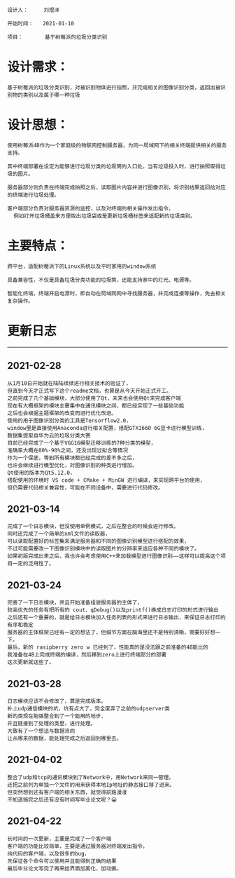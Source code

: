 
    设计人：     刘煜泽

    开始时间：   2021-01-10

    项目：       基于树莓派的垃圾分类识别


# 设计需求：   
    基于树莓派的垃圾分类识别，对被识别物体进行拍照，并完成相关的图像识别分类，返回出被识别物的类别以及属于哪一种垃圾

# 设计思想：   
    使用树莓派4B作为一个家庭级的物联网控制服务器，为同一局域网下的相关终端提供相关的服务支持。
    
    其中终端部署在设定为能够进行垃圾分类的垃圾筒的入口处，当有垃圾投入时，进行拍照取得垃圾的图片。
    
    服务器部分则负责在终端完成拍照之后，读取图片内容并进行图像识别，将识别结果返回给对应的终端进行垃圾处理。
    
    客户端部分负责对服务器资源的监控，以及对终端的相关操作发出指令，
      例如打开垃圾桶盖来方便取出垃圾袋或是更新垃圾桶标签来适配新的垃圾类别。

# 主要特点：   
    跨平台，适配树莓派下的Linux系统以及平时家用的window系统

    具备兼容性，不仅是具备垃圾分类功能的垃圾筒，还能支持家中的灯光、电源等。

    智能化终端，终端开启电源时，即自动在局域网网中寻找服务器，并完成连接等操作，免去相关复杂操作。

# 更新日志
------
## 2021-02-28
    从1月10日开始就在陆陆续续进行相关技术的验证了，
    但直到今天才正式写下这个readme文档，也算是从今天开始正式开工。
    之前完成了几个基础模块，大部分使用了Qt，未来也会使用Qt来完成客户端
    现在有大概框架的模块主要集中在通讯模块之间，都已经实现了一些基础功能
    之后也会根据主题框架的改变而进行优化改进。
    使用的用于图像识别分类的工具是Tensorflow2.0，
    window里是直接使用Anaconda进行相关配置，搭配GTX1660 6G显卡进行模型训练，
    数据集提取自华为云的垃圾分类大赛
    目前已经完成了一个基于VGG16模型迁移训练的7种分类的模型，
    准确率大概在80%-90%之间，还没出现过拟合等情况
    作为一个保底，等到所有模块都已经完成的差不多之后，
    也许会继续进行模型优化，对图像识别的种类进行增加。
    Qt使用的版本为Qt5.12.0，
    搭配使用的环境时 VS code + CMake + MinGW 进行编译，来实现跨平台的使用，
    但仍需要代码相关兼容性，可能在不同设备中，需要进行代码修改。

## 2021-03-14
    完成了一个日志模块，但没使用单例模式，之后在整合的时候会进行修改。
    同时还完成了一个简单的xml文件的读取器，
    可以读取配置好的标签集来满足服务器和不同的图像识别模型进行搭配的效果，
    不过可能需要改一下图像识别模块中的读取图片的分辨率来适应各种不同的模块了。
    如果初版完成出来之后，我也许会考虑使用C++来加载模型进行图像识别——这样可以提高这个项目一定的泛用性了。

## 2021-03-24
    完善了一下日志模块，并且开始准备组装服务器的主体了，
    较高优先的任务有把所有的 cout、qDebug()以及printf()换成日志打印的形式进行输出
    之后还有一个重要的，就是给日志模块加入任务列表的形式来进行日志输出，来保证日志打印的有序和稳定
    服务器的主体框架已经有一定的想法了，但细节方面在脑海里还不是特别清晰，需要好好想一下。
    最后，新的 rasipberry zero w 已经到了，性能真的是没法跟之前准备的4B能比的
    我准备在4B上完成终端的编译，然后移到zero上进行终端部分的部署
    这次更新就这些了。

## 2021-03-28
    日志模块应该不会修改了，算是完成版本。
    补上udp通信模块的坑，坑有点大了，完全废弃了之前的udpserver类
    新的类现在勉强整合到了一个能用的地步，
    并且链接到了处理的类里，进行处理。
    大致有了一个想法与数据流向
    让从哪来的数据，能处理完成之后返回到哪里去。

## 2021-04-02
    整合了udp和tcp的通讯模块到了Network中，用Network来同一管理。
    还把之前列为单独一个文件的用来获得本地Ip地址的静态接口移了进来。
    但突然想到还有客户端的相关东西，就觉得前路漫漫
    不知道搞完之后还有没有时间写毕业论文呢？😀

## 2021-04-22
    长时间的一次更新，主要是完成了一个客户端
    客户端的功能比较简单，主要是通过服务器对终端发出指令。
    纯代码的客户端，以及很多的bug，
    先保证各个命令可以使用并且能得到正确的结果
    最后毕业论文写完了再来给界面加美化，加动画。

